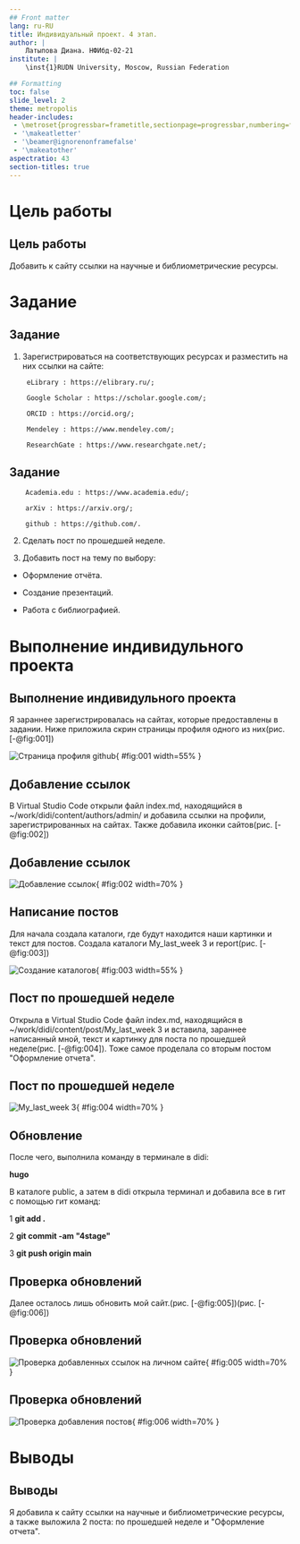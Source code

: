 ```yaml
---
## Front matter
lang: ru-RU
title: Индивидуальный проект. 4 этап.
author: |
	Латыпова Диана. НФИбд-02-21
institute: |
	\inst{1}RUDN University, Moscow, Russian Federation

## Formatting
toc: false
slide_level: 2
theme: metropolis
header-includes: 
 - \metroset{progressbar=frametitle,sectionpage=progressbar,numbering=fraction}
 - '\makeatletter'
 - '\beamer@ignorenonframefalse'
 - '\makeatother'
aspectratio: 43
section-titles: true
---
```


# Цель работы

## Цель работы

Добавить к сайту ссылки на научные и библиометрические ресурсы.

# Задание

## Задание

1. Зарегистрироваться на соответствующих ресурсах и разместить на них ссылки на сайте:

        eLibrary : https://elibrary.ru/;

        Google Scholar : https://scholar.google.com/;

        ORCID : https://orcid.org/;

        Mendeley : https://www.mendeley.com/;

        ResearchGate : https://www.researchgate.net/;

## Задание

        Academia.edu : https://www.academia.edu/;

        arXiv : https://arxiv.org/;

        github : https://github.com/.

2. Сделать пост по прошедшей неделе.

3. Добавить пост на тему по выбору:

  - Оформление отчёта.

  - Создание презентаций.

  - Работа с библиографией.

# Выполнение индивидульного проекта

## Выполнение индивидульного проекта

Я зараннее зарегистрировалась на сайтах, которые предоставлены в задании. Ниже приложила скрин страницы профиля одного из них(рис. [-@fig:001])

![Страница профиля github](image/sayt1.png){ #fig:001 width=55% }

## Добавление ссылок

В Virtual Studio Code открыли файл index.md, находящийся в ~/work/didi/content/authors/admin/ и добавила ссылки на профили, зарегистрированных на сайтах. Также добавила иконки сайтов(рис. [-@fig:002])

## Добавление ссылок

![Добавление ссылок](image/ccylki.png){ #fig:002 width=70% }

## Написание постов

Для начала создала каталоги, где будут находится наши картинки и текст для постов. Создала каталоги My_last_week 3 и report(рис. [-@fig:003])

![Создание каталогов](image/catalogi.png){ #fig:003 width=55% }

## Пост по прошедшей неделе

Открыла в Virtual Studio Code файл index.md, находящийся в ~/work/didi/content/post/My_last_week 3 и вставила, зараннее написанный мной, текст и картинку для поста по прошедшей неделе(рис. [-@fig:004]). Тоже самое проделала со вторым постом "Оформление отчета".

## Пост по прошедшей неделе

![My_last_week 3](image/last%20week%203.png){ #fig:004 width=70% }

## Обновление

После чего, выполнила команду в терминале в didi:

**hugo**

В каталоге public, а затем в didi открыла терминал и добавила все в гит с помощью гит команд:

1  **git add .**

2  **git commit -am "4stage"**

3  **git push origin main**

## Проверка обновлений

Далее осталось лишь обновить мой сайт.(рис. [-@fig:005])(рис. [-@fig:006])

## Проверка обновлений

![Проверка добавленных ссылок на личном сайте](image/ccylky%20done.png){ #fig:005 width=70% }

## Проверка обновлений

![Проверка добавления постов](image/posts%20done.png){ #fig:006 width=70% }

# Выводы

## Выводы

Я добавила к сайту ссылки на научные и библиометрические ресурсы, а также выложила 2 поста: по прошедшей неделе и "Оформление отчета".